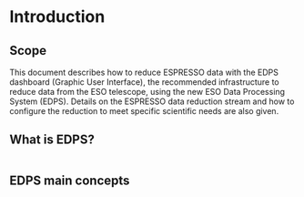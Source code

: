 # Introduction

## Scope

This document describes how to reduce ESPRESSO data with the EDPS dashboard (Graphic User
Interface), the recommended infrastructure to reduce data from the ESO
telescope, using the new ESO Data Processing System (EDPS).
Details on the ESPRESSO data reduction stream and how to configure the reduction to meet 
specific scientific needs are also given.



## What is EDPS?

```{include} ../common/what_is_edps.md
```

## EDPS main concepts

```{include} ../common/main_concepts.md
```